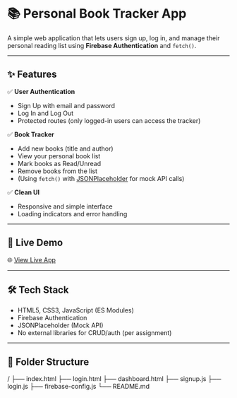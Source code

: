 # 📚 Personal Book Tracker App

A simple web application that lets users sign up, log in, and manage their personal reading list using **Firebase Authentication** and `fetch()`.

---

## ✨ Features

✅ **User Authentication**
- Sign Up with email and password
- Log In and Log Out
- Protected routes (only logged-in users can access the tracker)

✅ **Book Tracker**
- Add new books (title and author)
- View your personal book list
- Mark books as Read/Unread
- Remove books from the list
- (Using `fetch()` with [JSONPlaceholder](https://jsonplaceholder.typicode.com/posts) for mock API calls)

✅ **Clean UI**
- Responsive and simple interface
- Loading indicators and error handling

---

## 🚀 Live Demo

🌐 [View Live App](https://your-live-app-url.com)

---

## 🛠️ Tech Stack

- HTML5, CSS3, JavaScript (ES Modules)
- Firebase Authentication
- JSONPlaceholder (Mock API)
- No external libraries for CRUD/auth (per assignment)

---

## 📂 Folder Structure

/
├── index.html 
├── login.html 
├── dashboard.html 
├── signup.js
├── login.js
├── firebase-config.js
└── README.md